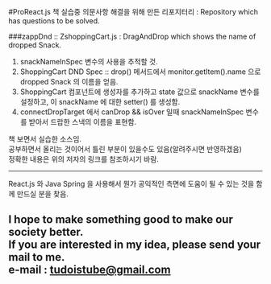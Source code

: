 #ProReact.js 책 실습중 의문사항  해결을 위해 만든 리포지터리 : Repository which has questions to be solved.  

###zappDnd :: ZshoppingCart.js : DragAndDrop which shows the name of dropped Snack.  
  1. snackNameInSpec 변수의 사용을 추적할 것.  
  2. ShoppingCart DND Spec :: drop() 메서드에서 monitor.getItem().name 으로 dropped Snack 의 이름을 얻음.  
  3. ShoppingCart 컴포넌트에 생성자를 추가하고 state 값으로 snackName 변수를 설정하고, 이 snackName 에 대한 setter() 를 생성함.  
  4. connectDropTarget 에서 canDrop && isOver 일때 snackNameInSpec 변수를 받아서 드랍한 스낵의 이름을 표현함.  

책 보면서 실습한 소스임.  
공부하면서 올리는 것이어서 틀린 부분이 있을수도 있음(알려주시면 반영하겠음)  
정확한 내용은 위의 저자의 링크를 참조하시기 바람.  

---
React.js 와 Java Spring 을 사용해서 뭔가 공익적인 측면에 도움이 될 수 있는 것을
함께 만드실 분을 찾음.

I hope to make something good to make our society better.  
If you are interested in my idea, please send your mail to me.  
e-mail : tudoistube@gmail.com
---
